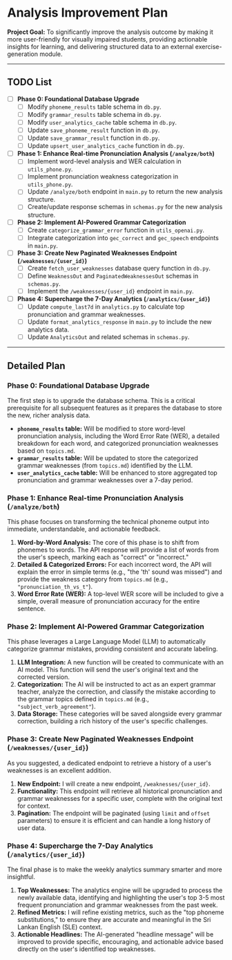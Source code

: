 # Analysis Improvement Plan

**Project Goal:** To significantly improve the analysis outcome by making it more user-friendly for visually impaired students, providing actionable insights for learning, and delivering structured data to an external exercise-generation module.

---

## TODO List

- [ ] **Phase 0: Foundational Database Upgrade**
  - [ ] Modify `phoneme_results` table schema in `db.py`.
  - [ ] Modify `grammar_results` table schema in `db.py`.
  - [ ] Modify `user_analytics_cache` table schema in `db.py`.
  - [ ] Update `save_phoneme_result` function in `db.py`.
  - [ ] Update `save_grammar_result` function in `db.py`.
  - [ ] Update `upsert_user_analytics_cache` function in `db.py`.

- [ ] **Phase 1: Enhance Real-time Pronunciation Analysis (`/analyze/both`)**
  - [ ] Implement word-level analysis and WER calculation in `utils_phone.py`.
  - [ ] Implement pronunciation weakness categorization in `utils_phone.py`.
  - [ ] Update `/analyze/both` endpoint in `main.py` to return the new analysis structure.
  - [ ] Create/update response schemas in `schemas.py` for the new analysis structure.

- [ ] **Phase 2: Implement AI-Powered Grammar Categorization**
  - [ ] Create `categorize_grammar_error` function in `utils_openai.py`.
  - [ ] Integrate categorization into `gec_correct` and `gec_speech` endpoints in `main.py`.

- [ ] **Phase 3: Create New Paginated Weaknesses Endpoint (`/weaknesses/{user_id}`)**
  - [ ] Create `fetch_user_weaknesses` database query function in `db.py`.
  - [ ] Define `WeaknessOut` and `PaginatedWeaknessesOut` schemas in `schemas.py`.
  - [ ] Implement the `/weaknesses/{user_id}` endpoint in `main.py`.

- [ ] **Phase 4: Supercharge the 7-Day Analytics (`/analytics/{user_id}`)**
  - [ ] Update `compute_last7d` in `analytics.py` to calculate top pronunciation and grammar weaknesses.
  - [ ] Update `format_analytics_response` in `main.py` to include the new analytics data.
  - [ ] Update `AnalyticsOut` and related schemas in `schemas.py`.

---

## Detailed Plan

### Phase 0: Foundational Database Upgrade

The first step is to upgrade the database schema. This is a critical prerequisite for all subsequent features as it prepares the database to store the new, richer analysis data.

- **`phoneme_results` table:** Will be modified to store word-level pronunciation analysis, including the Word Error Rate (WER), a detailed breakdown for each word, and categorized pronunciation weaknesses based on `topics.md`.
- **`grammar_results` table:** Will be updated to store the categorized grammar weaknesses (from `topics.md`) identified by the LLM.
- **`user_analytics_cache` table:** Will be enhanced to store aggregated top pronunciation and grammar weaknesses over a 7-day period.

### Phase 1: Enhance Real-time Pronunciation Analysis (`/analyze/both`)

This phase focuses on transforming the technical phoneme output into immediate, understandable, and actionable feedback.

1.  **Word-by-Word Analysis:** The core of this phase is to shift from phonemes to words. The API response will provide a list of words from the user's speech, marking each as "correct" or "incorrect."
2.  **Detailed & Categorized Errors:** For each incorrect word, the API will explain the error in simple terms (e.g., "the 'th' sound was missed") and provide the weakness category from `topics.md` (e.g., `"pronunciation_th_vs_t"`).
3.  **Word Error Rate (WER):** A top-level WER score will be included to give a simple, overall measure of pronunciation accuracy for the entire sentence.

### Phase 2: Implement AI-Powered Grammar Categorization

This phase leverages a Large Language Model (LLM) to automatically categorize grammar mistakes, providing consistent and accurate labeling.

1.  **LLM Integration:** A new function will be created to communicate with an AI model. This function will send the user's original text and the corrected version.
2.  **Categorization:** The AI will be instructed to act as an expert grammar teacher, analyze the correction, and classify the mistake according to the grammar topics defined in `topics.md` (e.g., `"subject_verb_agreement"`).
3.  **Data Storage:** These categories will be saved alongside every grammar correction, building a rich history of the user's specific challenges.

### Phase 3: Create New Paginated Weaknesses Endpoint (`/weaknesses/{user_id}`)

As you suggested, a dedicated endpoint to retrieve a history of a user's weaknesses is an excellent addition.

1.  **New Endpoint:** I will create a new endpoint, `/weaknesses/{user_id}`.
2.  **Functionality:** This endpoint will retrieve all historical pronunciation and grammar weaknesses for a specific user, complete with the original text for context.
3.  **Pagination:** The endpoint will be paginated (using `limit` and `offset` parameters) to ensure it is efficient and can handle a long history of user data.

### Phase 4: Supercharge the 7-Day Analytics (`/analytics/{user_id}`)

The final phase is to make the weekly analytics summary smarter and more insightful.

1.  **Top Weaknesses:** The analytics engine will be upgraded to process the newly available data, identifying and highlighting the user's top 3-5 most frequent pronunciation and grammar weaknesses from the past week.
2.  **Refined Metrics:** I will refine existing metrics, such as the "top phoneme substitutions," to ensure they are accurate and meaningful in the Sri Lankan English (SLE) context.
3.  **Actionable Headlines:** The AI-generated "headline message" will be improved to provide specific, encouraging, and actionable advice based directly on the user's identified top weaknesses.
